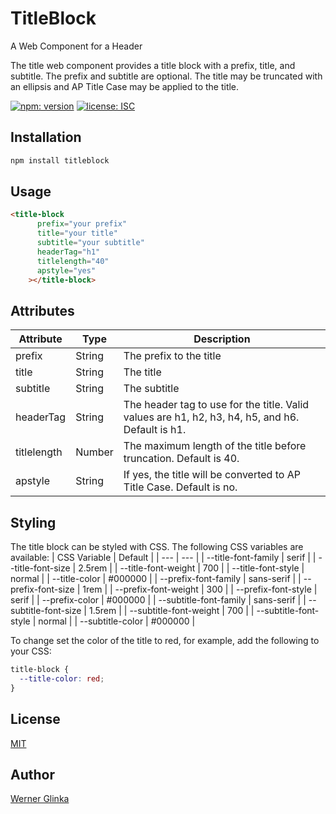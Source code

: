 # TitleBlock
A Web Component for a Header

The title web component provides a title block with a prefix, title, and subtitle. The prefix and subtitle are optional. The title may be truncated with an ellipsis and AP Title Case may be applied to the title.

[![npm: version][npm-badge]][npm-url]
[![license: ISC][license-badge]][license-url]

## Installation
```bash
npm install titleblock
```
## Usage
```html
<title-block
      prefix="your prefix"
      title="your title" 
      subtitle="your subtitle"
      headerTag="h1"
      titlelength="40"
      apstyle="yes"
    ></title-block>
```
## Attributes
| Attribute | Type | Description |
| --- | --- | --- |
| prefix | String | The prefix to the title |
| title | String | The title |
| subtitle | String | The subtitle |
| headerTag | String | The header tag to use for the title. Valid values are h1, h2, h3, h4, h5, and h6. Default is h1. |
| titlelength | Number | The maximum length of the title before truncation. Default is 40. |
| apstyle | String | If yes, the title will be converted to AP Title Case. Default is no. |

## Styling
The title block can be styled with CSS. The following CSS variables are available:
| CSS Variable | Default |
| --- | --- |
| --title-font-family | serif |
| --title-font-size | 2.5rem |
| --title-font-weight | 700 |
| --title-font-style | normal |
| --title-color | #000000 |
| --prefix-font-family | sans-serif |
| --prefix-font-size | 1rem |
| --prefix-font-weight | 300 |
| --prefix-font-style | serif |
| --prefix-color | #000000 |
| --subtitle-font-family | sans-serif |
| --subtitle-font-size | 1.5rem |
| --subtitle-font-weight | 700 |
| --subtitle-font-style | normal |
| --subtitle-color | #000000 |

To change set the color of the title to red, for example, add the following to your CSS:
```css
title-block {
  --title-color: red;
}
```



## License
[MIT](https://github.com/wernerglinka/titleblock/blob/main/LICENSE)

## Author
[Werner Glinka](werner@glinka.co)

[npm-badge]: https://img.shields.io/npm/v/titleblock.svg
[npm-url]: https://www.npmjs.com/package/@wernerglinka/titleblock
[license-badge]: https://img.shields.io/github/license/wernerglinka/titleblock
[license-url]: LICENSE